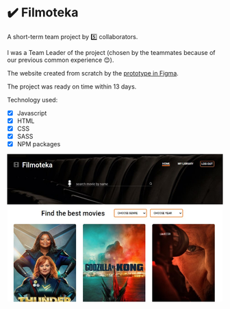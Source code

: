 # :heavy_check_mark: Filmoteka

A short-term team project by 5️⃣ collaborators.

I was a Team Leader of the project (chosen by the teammates because of our previous common experience 😊).

The website created from scratch by the [prototype in Figma](https://www.figma.com/proto/OS5yV0lj2Ac79XNw3rwfUM/Filmoteka-(Copy)?node-id=1%3A512&scaling=scale-down-width&page-id=0%3A1).</br>

The project was ready on time within 13 days.

Technology used:
- [x] Javascript
- [x] HTML
- [x] CSS
- [x] SASS
- [x] NPM packages

<a href="https://iamgalexing.github.io/Filmoteka" target="_blank"><img src="https://github.com/IamGalexing/Filmoteka/blob/master/src/images/filmoteka.jpg" alt="screenshot of the main page of project"/></a>
